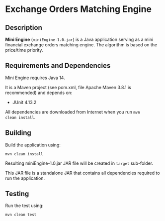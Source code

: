 # Exchange Orders Matching Engine
## Description
**Mini Engine** (<code>miniEngine-1.0.jar</code>) is a Java application serving as a mini financial exchange orders matching engine. The algorithm is based on the price/time priority.

## Requirements and Dependencies
Mini Engine requires Java 14.

It is a Maven project (see pom.xml, file Apache Maven 3.8.1 is recommended) and depends on:
* JUnit 4.13.2

All dependencies are downloaded from Internet when you run <code>mvn clean install</code>.

## Building
Build the application using:

<code>mvn clean install</code>

Resulting miniEngine-1.0.jar JAR file will be created in <code>target</code> sub-folder.

This JAR file is a standalone JAR that contains all dependencies required to run the application.

## Testing
Run the test using:

<code>mvn clean test</code>
